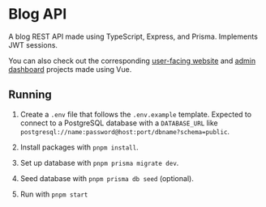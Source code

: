 # Blog API

A blog REST API made using TypeScript, Express, and Prisma. Implements JWT sessions.

You can also check out the corresponding [user-facing website](https://github.com/JoeZlonicky/blog-website) and [admin dashboard](https://github.com/JoeZlonicky/blog-admin) projects made using Vue.

## Running

1. Create a `.env` file that follows the `.env.example` template. Expected to connect to a PostgreSQL database with a `DATABASE_URL` like `postgresql://name:password@host:port/dbname?schema=public`.

2. Install packages with `pnpm install`.

3. Set up database with `pnpm prisma migrate dev`.

4. Seed database with `pnpm prisma db seed` (optional).

5. Run with `pnpm start`

